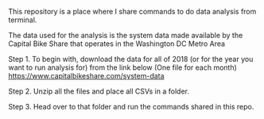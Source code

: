 This repository is a place where I share commands to do data analysis from terminal. 

The data used for the analysis is the system data made available by the Capital Bike Share that operates in the 
Washington DC Metro Area


Step 1. 
To begin with, download the data for all of 2018 (or for the year you want to run analysis for) from the link below (One file for each month)
https://www.capitalbikeshare.com/system-data


Step 2. 
Unzip all the files and place all CSVs in a folder.  


Step 3. 
Head over to that folder and run the commands shared in this repo. 

